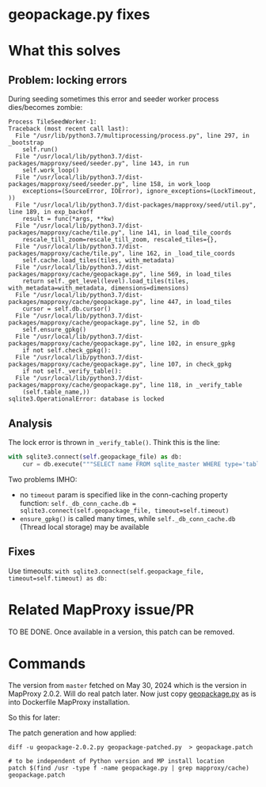 # geopackage.py fixes

# What this solves

## Problem: locking errors

During seeding sometimes this error and seeder worker process dies/becomes zombie:

```
Process TileSeedWorker-1:
Traceback (most recent call last):
  File "/usr/lib/python3.7/multiprocessing/process.py", line 297, in _bootstrap
    self.run()
  File "/usr/local/lib/python3.7/dist-packages/mapproxy/seed/seeder.py", line 143, in run
    self.work_loop()
  File "/usr/local/lib/python3.7/dist-packages/mapproxy/seed/seeder.py", line 158, in work_loop
    exceptions=(SourceError, IOError), ignore_exceptions=(LockTimeout, ))
  File "/usr/local/lib/python3.7/dist-packages/mapproxy/seed/util.py", line 189, in exp_backoff
    result = func(*args, **kw)
  File "/usr/local/lib/python3.7/dist-packages/mapproxy/cache/tile.py", line 141, in load_tile_coords
    rescale_till_zoom=rescale_till_zoom, rescaled_tiles={},
  File "/usr/local/lib/python3.7/dist-packages/mapproxy/cache/tile.py", line 162, in _load_tile_coords
    self.cache.load_tiles(tiles, with_metadata)
  File "/usr/local/lib/python3.7/dist-packages/mapproxy/cache/geopackage.py", line 569, in load_tiles
    return self._get_level(level).load_tiles(tiles, with_metadata=with_metadata, dimensions=dimensions)
  File "/usr/local/lib/python3.7/dist-packages/mapproxy/cache/geopackage.py", line 447, in load_tiles
    cursor = self.db.cursor()
  File "/usr/local/lib/python3.7/dist-packages/mapproxy/cache/geopackage.py", line 52, in db
    self.ensure_gpkg()
  File "/usr/local/lib/python3.7/dist-packages/mapproxy/cache/geopackage.py", line 102, in ensure_gpkg
    if not self.check_gpkg():
  File "/usr/local/lib/python3.7/dist-packages/mapproxy/cache/geopackage.py", line 107, in check_gpkg
    if not self._verify_table():
  File "/usr/local/lib/python3.7/dist-packages/mapproxy/cache/geopackage.py", line 118, in _verify_table
    (self.table_name,))
sqlite3.OperationalError: database is locked

```
## Analysis

The lock error is thrown in `_verify_table()`. Think this is the line:

```python
with sqlite3.connect(self.geopackage_file) as db:
    cur = db.execute("""SELECT name FROM sqlite_master WHERE type='table' AND name=?""",

```

Two problems IMHO:

* no `timeout` param is specified like in the conn-caching property function: `self._db_conn_cache.db = sqlite3.connect(self.geopackage_file, timeout=self.timeout)`
* `ensure_gpkg()` is called many times, while `self._db_conn_cache.db` (Thread local storage) may be available

## Fixes

Use timeouts: `with sqlite3.connect(self.geopackage_file, timeout=self.timeout) as db:
`
# Related MapProxy issue/PR

TO BE DONE.
Once available in a version, this patch can be removed.

# Commands

The version from `master` fetched on May 30, 2024 which is the version in MapProxy 2.0.2.
Will do real patch later.
Now just copy [geopackage.py](geopackage.py) as is into Dockerfile MapProxy installation.

So this for later:

The patch generation and how applied:
``` 
diff -u geopackage-2.0.2.py geopackage-patched.py  > geopackage.patch

# to be independent of Python version and MP install location
patch $(find /usr -type f -name geopackage.py | grep mapproxy/cache) geopackage.patch
```

